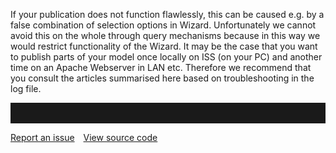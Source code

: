 If your publication does not function flawlessly, this can be caused
e.g. by a false combination of selection options in Wizard.
Unfortunately we cannot avoid this on the whole through query mechanisms
because in this way we would restrict functionality of the Wizard. It
may be the case that you want to publish parts of your model once
locally on ISS (on your PC) and another time on an Apache Webserver in
LAN etc. Therefore we recommend that you consult the articles summarised
here based on troubleshooting in the log file.

<hr style="padding-top:2rem" />
<a href="https://github.com/process4/docs/issues" target="_blank" class="bgw btn btn-primary btn-lg shadow-sm">Report an issue</a>
<a href="https://github.com/process4/docs" target="_blank" class="bgw btn btn-primary btn-lg shadow-sm" style="margin-left:10px;">View source code</a>